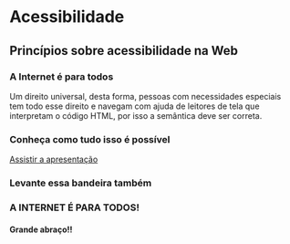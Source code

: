 # Acessibilidade
## Princípios sobre acessibilidade na Web
### A Internet é para todos
Um direito universal, desta forma, pessoas com necessidades especiais tem todo esse direito e navegam com ajuda de leitores de tela que interpretam o código HTML, por isso a semântica deve ser correta.
### Conheça como tudo isso é possível
[Assistir a apresentação](https://docs.google.com/presentation/d/e/2PACX-1vSV2YEtf_cge5_cUfnAh8hCplEILWz5SyB_CWFC__Eb-JnX2MFblks_QMOUIttQVGcdj2HNjgOD1sus/pub?start=true&loop=false&delayms=15000&slide=id.gd234c2dd0e_1_8)
### Levante essa bandeira também
### A INTERNET É PARA TODOS!
#### Grande abraço!!
